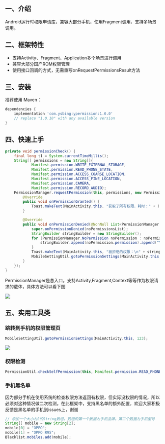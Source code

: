 ## 一、介绍
Android运行时权限申请库，兼容大部分手机，使用Fragment调用，支持多场景调用。

## 二、框架特性
* 支持Activity、Fragment、Application多个场景进行调用
* 兼容大部分国产ROM权限管理
* 使用接口回调的方式，无需重写onRequestPermissionsResult方法

## 三、安装
推荐使用 Maven：
``` gradle
dependencies {
    implementation 'com.ysbing:ypermission:1.0.0'
    // replace "1.0.10" with any available version
}
```

## 四、快速上手
``` java
private void permissionCheck() {
    final long t1 = System.currentTimeMillis();
    String[] permissions = new String[]{
            Manifest.permission.WRITE_EXTERNAL_STORAGE,
            Manifest.permission.READ_PHONE_STATE,
            Manifest.permission.ACCESS_COARSE_LOCATION,
            Manifest.permission.ACCESS_FINE_LOCATION,
            Manifest.permission.CAMERA,
            Manifest.permission.RECORD_AUDIO};
    PermissionManager.requestPermission(this, permissions, new PermissionManager.PermissionsListener() {
        @Override
        public void onPermissionGranted() {
            Toast.makeText(MainActivity.this, "获取了所有权限，耗时：" + (System.currentTimeMillis() - t1), Toast.LENGTH_LONG).show();
        }

        @Override
        public void onPermissionDenied(@NonNull List<PermissionManager.NoPermission> noPermissionsList) {
            super.onPermissionDenied(noPermissionsList);
            StringBuilder stringBuilder = new StringBuilder();
            for (PermissionManager.NoPermission noPermission : noPermissionsList) {
                stringBuilder.append(noPermission.permission).append("\n");
            }
            Toast.makeText(MainActivity.this, "被拒绝的权限：\n" + stringBuilder.toString(), Toast.LENGTH_LONG).show();
            MobileSettingUtil.gotoPermissionSettings(MainActivity.this, 123);
        }
    });
}
```
PermissionManager是总入口，支持Activity,Fragment,Context等等作为权限请求的载体，具体方法可以看下图

![](https://github.com/ysbing/YPermission/wiki/assets/img_PermissionManager.png)

## 五、实用工具类
### 跳转到手机的权限管理页

``` java
MobileSettingUtil.gotoPermissionSettings(MainActivity.this, 123);
```

![](https://github.com/ysbing/YPermission/wiki/assets/img_MobileSettingUtil.png)
### 权限检测

``` java
PermissionUtil.checkSelfPermission(this, Manifest.permission.READ_PHONE_STATE);
```
### 手机黑名单
因为部分手机在使用系统的检查权限方法返回有权限，但实际没权限的情况，所以必须对这种情况做二次检测，在此框架中，支持黑名单的额外配置，欢迎大家积极反馈是黑名单的手机到issues上，谢谢

``` java
// 添加一个大小为2的String数组，数组的第一个数据为手机品牌，第二个数据为手机型号
String[] mobile = new String[2];
mobile[0] = "OPPO";
mobile[1] = "OPPO R9S";
Blacklist.mobiles.add(mobile);
```
